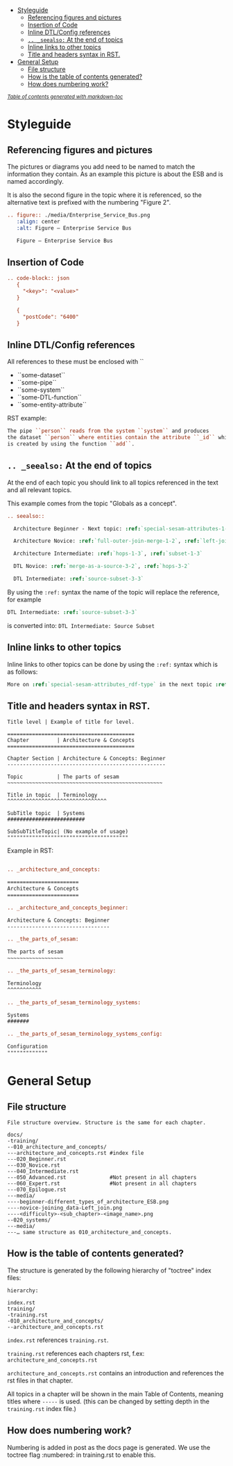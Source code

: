 - [Styleguide](#styleguide)
  * [Referencing figures and pictures](#referencing-figures-and-pictures)
  * [Insertion of Code](#insertion-of-code)
  * [Inline DTL/Config references](#inline-dtl-config-references)
  * [`.. _seealso:` At the end of topics](#---seealso---at-the-end-of-topics)
  * [Inline links to other topics](#inline-links-to-other-topics)
  * [Title and headers syntax in RST.](#title-and-headers-syntax-in-rst)
- [General Setup](#general-setup)
  * [File structure](#file-structure)
  * [How is the table of contents generated?](#how-is-the-table-of-contents-generated-)
  * [How does numbering work?](#how-does-numbering-work-)

<small><i><a href='http://ecotrust-canada.github.io/markdown-toc/'>Table of contents generated with markdown-toc</a></i></small>


# Styleguide

## Referencing figures and pictures

The pictures or diagrams you add need to be named to match the information
they contain.
As an example this picture is about the ESB and is named accordingly.

It is also the second figure in the topic where it is referenced, so the
alternative text is prefixed with the numbering "Figure 2".

```reStructuredText
.. figure:: ./media/Enterprise_Service_Bus.png
   :align: center
   :alt: Figure – Enterprise Service Bus

   Figure – Enterprise Service Bus
```

## Insertion of Code

```reStructuredText
.. code-block:: json
   {
     "<key>": "<value>"
   }

   {
     "postCode": "6400"
   }
```

## Inline DTL/Config references

All references to these must be enclosed with \`\`
* \`\`some-dataset\`\`
* \`\`some-pipe\`\`
* \`\`some-system\`\`
* \`\`some-DTL-function\`\`
* \`\`some-entity-attribute\`\`

RST example:
```reStructuredText
The pipe ``person`` reads from the system ``system`` and produces
the dataset ``person`` where entities contain the attribute ``_id`` which
is created by using the function ``add``.
```

## `.. _seealso:` At the end of topics

At the end of each topic you should link to all topics referenced in the
text and all relevant topics.

This example comes from the topic "Globals as a concept".
```reStructuredText
.. seealso::

  Architecture Beginner - Next topic: :ref:`special-sesam-attributes-1-1`

  Architecture Novice: :ref:`full-outer-join-merge-1-2`, :ref:`left-join-hops-1-2`, :ref:`global-1-2`

  Architecture Intermediate: :ref:`hops-1-3`, :ref:`subset-1-3`

  DTL Novice: :ref:`merge-as-a-source-3-2`, :ref:`hops-3-2`

  DTL Intermediate: :ref:`source-subset-3-3`
```

By using the `:ref:` syntax the name of the topic will replace the reference,
for example
```reStructuredText
DTL Intermediate: :ref:`source-subset-3-3`
```
is converted into: `DTL Intermediate: Source Subset`

## Inline links to other topics

Inline links to other topics can be done by using the `:ref:` syntax which
is as follows:
```reStructuredText
More on :ref:`special-sesam-attributes_rdf-type` in the next topic :ref:`special-sesam-attributes-1-1`.
```

## Title and headers syntax in RST.
```
Title level | Example of title for level.

=========================================
Chapter         | Architecture & Concepts
=========================================

Chapter Section | Architecture & Concepts: Beginner
---------------------------------------------------

Topic           | The parts of sesam
~~~~~~~~~~~~~~~~~~~~~~~~~~~~~~~~~~~~~~~~~~~~~~~~~~

Title in topic  | Terminology
^^^^^^^^^^^^^^^^^^^^^^^^^^^^^^^^

SubTitle topic  | Systems
#########################

SubSubTitleTopic| (No example of usage)
"""""""""""""""""""""""""""""""""""""""
```

Example in RST:
```reStructuredText

.. _architecture_and_concepts:

=======================
Architecture & Concepts
=======================

.. _architecture_and_concepts_beginner:

Architecture & Concepts: Beginner
---------------------------------

.. _the_parts_of_sesam:

The parts of sesam
~~~~~~~~~~~~~~~~~~

.. _the_parts_of_sesam_terminology:

Terminology
^^^^^^^^^^^

.. _the_parts_of_sesam_terminology_systems:

Systems
#######

.. _the_parts_of_sesam_terminology_systems_config:

Configuration
"""""""""""""

```

# General Setup

## File structure

```
File structure overview. Structure is the same for each chapter.

docs/
-training/
--010_architecture_and_concepts/
---architecture_and_concepts.rst #index file
---020_Beginner.rst
---030_Novice.rst
---040_Intermediate.rst
---050_Advanced.rst              #Not present in all chapters
---060_Expert.rst                #Not present in all chapters
---070_Epilogue.rst
---media/
----beginner-different_types_of_architecture_ESB.png
----novice-joining_data-Left_join.png
----<difficulty>-<sub_chapter>-<image_name>.png
--020_systems/
---media/
---… same structure as 010_architecture_and_concepts.
```

## How is the table of contents generated?
The structure is generated by the following hierarchy of "toctree" index files:

```
hierarchy:

index.rst
training/
-training.rst
-010_architecture_and_concepts/
--architecture_and_concepts.rst
```
`index.rst` references `training.rst`.

`training.rst` references each chapters rst, f.ex: `architecture_and_concepts.rst`

`architecture_and_concepts.rst` contains an introduction and references the rst files in that chapter.

All topics in a chapter will be shown in the main Table of Contents, meaning titles where `-----` is used. (this can be changed by setting depth in the `training.rst` index file.)

## How does numbering work?
Numbering is added in post as the docs page is generated. We use the toctree flag :numbered: in training.rst to enable this.
